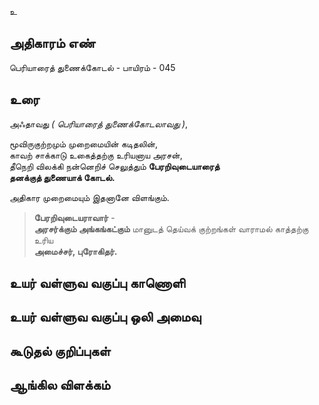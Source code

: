 உ


## அதிகாரம் எண்

பெரியாரைத் துணைக்கோடல் - பாயிரம் - 045

## உரை

அஃதாவது _( பெரியாரைத் துணைக்கோடலாவது )_,  

மூவிருகுற்றமும் முறைமையின் கடிதலின்,  
காவற் சாக்காடு உகைத்தற்கு உரியனாய அரசன்,  
தீநெறி விலக்கி நன்னெறிச் செலுத்தும் **பேரறிவுடையாரைத்  
தனக்குத் துணையாக் கோடல்.**  

அதிகார முறைமையும் இதனானே விளங்கும்.  

>**பேரறிவுடையராவார்** -  
>**அரசர்க்கும் அங்கங்கட்கும்** மானுடத் தெய்வக் குற்றங்கள் வாராமல் காத்தற்கு உரிய  
>**அமைச்சர், புரோகிதர்.**


## உயர் வள்ளுவ வகுப்பு காணொளி


## உயர் வள்ளுவ வகுப்பு ஒலி அமைவு 


## கூடுதல் குறிப்புகள்


## ஆங்கில விளக்கம்

